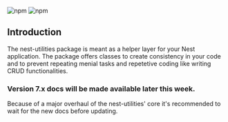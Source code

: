 ![npm](https://img.shields.io/npm/dt/nest-utilities.svg)
![npm](https://img.shields.io/npm/v/nest-utilities.svg)

## Introduction

The nest-utilities package is meant as a helper layer for your Nest application. The package offers classes to create consistency in your code and to prevent repeating menial tasks and repetetive coding like writing CRUD functionalities.

### Version 7.x docs will be made available later this week.

Because of a major overhaul of the nest-utilities' core it's recommended to wait for the new docs before updating.
